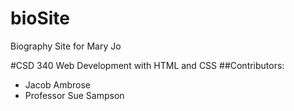 # bioSite
Biography Site for Mary Jo

#CSD 340 Web Development with HTML and CSS
##Contributors:
* Jacob Ambrose
* Professor Sue Sampson